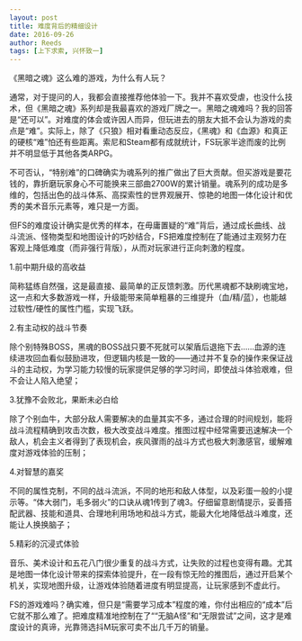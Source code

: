 ```yaml
---
layout: post
title: 难度背后的精细设计
date: 2016-09-26
author: Reeds
tags: [上下求索, 兴怀致一]
---
```


《黑暗之魂》这么难的游戏，为什么有人玩？

通常，对于提问的人，我都会直接推荐他体验一下。我并不喜欢受虐，也没什么技术，但《黑暗之魂》系列却是我最喜欢的游戏厂牌之一。黑暗之魂难吗？我的回答是“还可以”。对难度的体会或许因人而异，但玩进去的朋友大抵不会认为游戏的卖点是“难”。实际上，除了《只狼》相对看重动态反应，《黑魂》和《血源》和真正的硬核“难”怕还有些距离。索尼和Steam都有成就统计，FS玩家半途而废的比例并不明显低于其他各类ARPG。

不可否认，“特别难”的口碑确实为魂系列的推广做出了巨大贡献。但买游戏是要花钱的，靠折磨玩家身心不可能换来三部曲2700W的累计销量。魂系列的成功是多维的，包括出色的战斗体系、高探索性的世界观展开、惊艳的地图一体化设计和优秀的美术音乐元素等，难只是一方面。

但FS的难度设计确实是优秀的样本，在毋庸置疑的“难”背后，通过成长曲线、战斗流派、怪物类型和地图设计的巧妙结合，FS把难度控制在了能通过主观努力在客观上降低难度（而非强行背版），从而对玩家进行正向刺激的程度。

1.前中期升级的高收益

简称猛练自然强，这是最直接、最简单的正反馈刺激。历代黑魂都不缺刷魂宝地，这一点和大多数游戏一样，升级能带来简单粗暴的三维提升（血/精/蓝），也能越过软性/硬性的属性门槛，实现飞跃。

2.有主动权的战斗节奏

除个别特殊BOSS，黑魂的BOSS战只要不死就可以架盾后退拖下去……血源的连续进攻回血看似鼓励进攻，但逻辑内核是一致的——通过并不复杂的操作来保证战斗的主动权，为学习能力较慢的玩家提供足够的学习时间，即使战斗体验艰难，但不会让人陷入绝望；

3.犹豫不会败北，果断未必白给

除了个别血牛，大部分敌人需要解决的血量其实不多，通过合理的时间规划，能将战斗流程精确到攻击次数，极大改变战斗难度。推图过程中经常需要迅速解决一个敌人，机会主义者得到了表现机会，疾风骤雨的战斗方式也极大刺激感官，缓解难度对游戏体验的压制；

4.对智慧的嘉奖

不同的属性克制，不同的战斗流派，不同的地形和敌人体型，以及彩蛋一般的小提示等。“体大弱门，毛多弱火”的口诀从魂1传到了魂3。仔细留意剧情提示，妥善搭配武器、技能和道具、合理地利用场地和战斗方式，能最大化地降低战斗难度，还能让人换换脑子；

5.精彩的沉浸式体验

音乐、美术设计和五花八门很少重复的战斗方式，让失败的过程也变得有趣。尤其是地图一体化设计带来的探索体验提升，在一段有惊无险的推图后，通过开启某个机关，实现地图升级，让游戏体验随着进度有明显提高，让玩家感到不虚此行。

FS的游戏难吗？确实难，但只是“需要学习成本”程度的难，你付出相应的“成本”后它就不那么难了。把难度精准地控制在了““无脑A怪”和“无限尝试”之间，这才是难度设计的真谛，光靠筛选抖M玩家可卖不出几千万的销量。